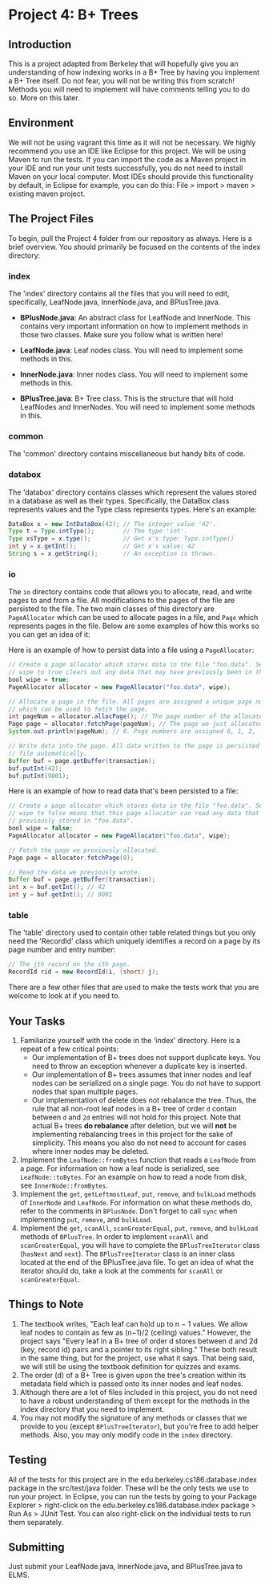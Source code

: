 # **Project 4: B+ Trees**

## **Introduction**

This is a project adapted from Berkeley that will hopefully give you an understanding of how indexing works in a B+ Tree by having you implement a B+ Tree itself.  Do not fear, you will not be writing this from scratch!  Methods you will need to implement will have comments telling you to do so.  More on this later.

## **Environment**

We will not be using vagrant this time as it will not be necessary.  We highly recommend you use an IDE like Eclipse for this project.  We will be using Maven to run the tests.  If you can import the code as a Maven project in your IDE and run your unit tests successfully, you do not need to install Maven on your local computer. Most IDEs should provide this functionality by default, in Eclipse for example, you can do this: File > import > maven > existing maven project.


## **The Project Files**

To begin, pull the Project 4 folder from our repository as always.  Here is a brief overview.  You should primarily be focused on the contents of the index directory:

### index
The 'index' directory contains all the files that you will need to edit, specifically, LeafNode.java, InnerNode.java, and BPlusTree.java.  

* **BPlusNode.java**: An abstract class for LeafNode and InnerNode. This contains very important information on how to implement methods in those two classes.  Make sure you follow what is written here!

* **LeafNode.java**: Leaf nodes class.  You will need to implement some methods in this.

* **InnerNode.java**: Inner nodes class.  You will need to implement some methods in this.

* **BPlusTree.java**: B+ Tree class.  This is the structure that will hold LeafNodes and InnerNodes.  You will need to implement some methods in this.

### common
The 'common' directory contains miscellaneous but handy bits of code.

### databox
The 'databox' directory contains classes which represent the values stored in a database as well as their types. Specifically, the DataBox class represents values and the Type class represents types. Here's an example:

```java
DataBox x = new IntDataBox(42); // The integer value '42'.
Type t = Type.intType();        // The type 'int'.
Type xsType = x.type();         // Get x's type: Type.intType()
int y = x.getInt();             // Get x's value: 42
String s = x.getString();       // An exception is thrown.
```

### io
The `io` directory contains code that allows you to allocate, read, and write
pages to and from a file. All modifications to the pages of the file are
persisted to the file. The two main classes of this directory are
`PageAllocator` which can be used to allocate pages in a file, and `Page` which
represents pages in the file.  Below are some examples of how this works so you can get an idea of it:

Here is an example of how to persist data into a file using a `PageAllocator`:

```java
// Create a page allocator which stores data in the file "foo.data". Setting
// wipe to true clears out any data that may have previously been in the file.
bool wipe = true;
PageAllocator allocator = new PageAllocator("foo.data", wipe);

// Allocate a page in the file. All pages are assigned a unique page number
// which can be used to fetch the page.
int pageNum = allocator.allocPage(); // The page number of the allocated page.
Page page = allocator.fetchPage(pageNum); // The page we just allocated.
System.out.println(pageNum); // 0. Page numbers are assigned 0, 1, 2, ...

// Write data into the page. All data written to the page is persisted in the
// file automatically.
Buffer buf = page.getBuffer(transaction);
buf.putInt(42);
buf.putInt(9001);
```

Here is an example of how to read data that's been persisted to a file:

```java
// Create a page allocator which stores data in the file "foo.data". Setting
// wipe to false means that this page allocator can read any data that was
// previously stored in "foo.data".
bool wipe = false;
PageAllocator allocator = new PageAllocator("foo.data", wipe);

// Fetch the page we previously allocated.
Page page = allocator.fetchPage(0);

// Read the data we previously wrote.
Buffer buf = page.getBuffer(transaction);
int x = buf.getInt(); // 42
int y = buf.getInt(); // 9001
```

### table
The 'table' directory used to contain other table related things but you only need the 'RecordId' class which uniquely identifies a record on a page by its page number and entry number:

```java
// The jth record on the ith page.
RecordId rid = new RecordId(i, (short) j);
```

There are a few other files that are used to make the tests work that you are welcome to look at if you need to.

## **Your Tasks**
1. Familiarize yourself with the code in the 'index' directory.  Here is a repeat of a few critical points:
    - Our implementation of B+ trees does not support duplicate keys. You need to throw an exception whenever a duplicate key is inserted.
    - Our implementation of B+ trees assumes that inner nodes and leaf nodes can be serialized on a single page. You do not have to support nodes that span multiple pages.
    - Our implementation of delete does not rebalance the tree. Thus, the rule that all non-root leaf nodes in a B+ tree of order `d` contain between `d` and `2d` entries will not hold for this project. Note that actual B+ trees **do rebalance** after deletion, but we will **not** be implementing rebalancing trees in this project for the sake of simplicity.  This means you also do not need to account for cases where inner nodes may be deleted.  
2. Implement the `LeafNode::fromBytes` function that reads a `LeafNode` from a page. For information on how a leaf node is serialized, see `LeafNode::toBytes`. For an example on how to read a node from disk, see `InnerNode::fromBytes`.
3. Implement the `get`, `getLeftmostLeaf`, `put`, `remove`, and `bulkLoad` methods of `InnerNode` and `LeafNode`. For information on what these methods do, refer to the comments in `BPlusNode`. Don't forget to call `sync` when implementing `put`, `remove`, and `bulkLoad`.
4. Implement the `get`, `scanAll`, `scanGreaterEqual`, `put`, `remove`, and `bulkLoad` methods of `BPlusTree`. In order to implement `scanAll` and `scanGreaterEqual`, you will have to complete the `BPlusTreeIterator` class (`hasNext` and `next`).  The `BPlusTreeIterator` class is an inner class located at the end of the BPlusTree.java file.  To get an idea of what the iterator should do, take a look at the comments for `scanAll` or `scanGreaterEqual`. 

## **Things to Note**

1. The textbook writes, "Each leaf can hold up to n − 1 values. We allow leaf nodes to contain as few as (n−1)/2 (ceiling) values."  However, the project says "Every leaf in a B+ tree of order d stores between d and 2d (key, record id) pairs and a pointer to its right sibling."  These both result in the same thing, but for the project, use what it says.  That being said, we will still be using the textbook definition for quizzes and exams.
2. The order (d) of a B+ Tree is given upon the tree's creation within its metadata field which is passed onto its inner nodes and leaf nodes.
3. Although there are a lot of files included in this project, you do not need to have a robust understanding of them except for the methods in the index directory that you need to implement.
4. You may not modify the signature of any methods or classes that we provide to you (except `BPlusTreeIterator`), but you're free to add helper methods. Also, you may only modify code in the `index` directory.

## **Testing**
All of the tests for this project are in the edu.berkeley.cs186.database.index package in the src/test/java folder.  These will be the only tests we use to run your project.  In Eclipse, you can run the tests by going to your Package Explorer > right-click on the edu.berkeley.cs186.database.index package > Run As > JUnit Test.  You can also right-click on the individual tests to run them separately.

## **Submitting**
Just submit your LeafNode.java, InnerNode.java, and BPlusTree.java to ELMS.
